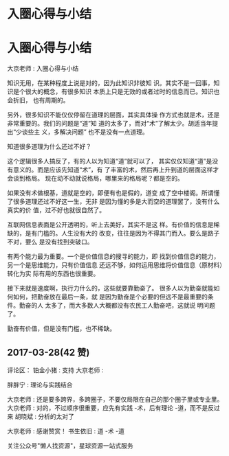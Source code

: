 # 入圈心得与小结

# 入圈心得与小结

大京老师 : 入圈心得与小结

知识无用，在某种程度上说是对的，因为此知识非彼知 识。其实不是一回事，知识是个很大的概念，有很多知识 本质上只是无效的或者过时的信息而已。知识也会折旧， 也有周期的。

另外，很多知识不能仅仅停留在道理的层面，其实具体操 作方式也就是术，还是非常重要的。我们的问题是“道”知 道的太多了，而对“术”了解太少。胡适当年提出“少谈些主 义，多解决问题” 也不是没有一点道理。

知道很多道理为什么还过不好？

这个逻辑很多人搞反了，有的人以为知道“道”就可以了， 其实仅仅知道“道”是没有意义的。而是应该先知道“术”，有 了丰富的术，然后再上升到道的层面这样才会谈到格局。 现在动不动就说格局，哪里来的格局呢？都是空的。

如果没有术做根基，道就是空的，即便有也是假的，道变 成了空中楼阁。所谓懂了很多道理还过不好这一生，无非 是因为懂的多是大而空的道理罢了，没有什么真实的价 值，过不好也就很自然了。

互联网信息表面是公开透明的，听上去美好，其实不是这 样。有价值的信息是稀缺的，是有门槛的。人生没有大的 改变，往往是因为不得其门而入。要么是路子不对，要么 是没有找到突破口。

有两个能力最为重要。一个是价值信息的搜寻的能力，即 找到价值信息的能力，另一个是思维能力，只有价值信息 还远不够，如何运用思维将价值信息（原材料）转化为实 际有用的东西也很重要。

接下来就是速度啊，执行力什么的，这些就要靠勤奋了。 很多人以为勤奋就能如何如何，把勤奋放在最后一条，就 是因为勤奋是个必要的但远不是最重要的条件。勤奋的人 太多了，而大多数人大概都没有农民工人勤奋吧，这就说 明问题了。

勤奋有价值，但是没有门槛，也不稀缺。

## 2017-03-28(42 赞)

评论区： 铂金小猪 : 支持 大京老师 :

胖胖宁 : 理论与实践结合

大京老师 : 还是要多跨界，多跨圈子，不要仅局限在自己的那个圈子里或专业里。 大京老师 : 对的，不过顺序很重要，应先有实践 -术，后有理论 -道，而不是反过来 胡晓斌 : 分析的太对了

大京老师 : 感谢赞赏！ 书生依旧 : 道 -术 -道

关注公众号"懒人找资源"，星球资源一站式服务
